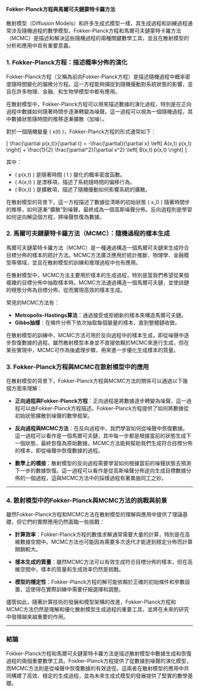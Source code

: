#### **Fokker-Planck方程與馬爾可夫鏈蒙特卡羅方法**

散射模型（Diffusion Models）和許多生成式模型一樣，其生成過程和訓練過程通常涉及隨機過程的數學模型。Fokker-Planck方程和馬爾可夫鏈蒙特卡羅方法（MCMC）是描述和解決這些隨機過程的兩種關鍵數學工具，並且在散射模型的分析和應用中具有重要意義。

### **1. Fokker-Planck方程：描述概率分佈的演化**

Fokker-Planck方程（又稱為前向Fokker-Planck方程）是描述隨機過程中概率密度隨時間變化的偏微分方程。這一方程能夠捕捉到隨機擾動對系統狀態的影響，並且在許多物理、金融、和生物學模型中都有應用。

在散射模型中，Fokker-Planck方程可以用來描述數據的演化過程，特別是在正向過程中數據如何隨著時間步逐漸轉變為噪聲。這一過程可以視為一個隨機過程，其中數據狀態隨時間的推移逐漸擴散（加噪）。

對於一個隨機變量 \( x(t) \)，Fokker-Planck方程的形式通常如下：

\[
\frac{\partial p(x,t)}{\partial t} = -\frac{\partial}{\partial x} \left[ A(x,t) p(x,t) \right] + \frac{1}{2} \frac{\partial^2}{\partial x^2} \left[ B(x,t) p(x,t) \right]
\]

其中：
- \( p(x,t) \) 是隨著時間 \( t \) 變化的概率密度函數。
- \( A(x,t) \) 是漂移項，描述了系統隨時間的偏移行為。
- \( B(x,t) \) 是擴散項，描述了隨機擾動如何影響系統的擴散。

在散射模型的背景下，這一方程描述了數據從清晰的初始狀態 \( x_0 \) 隨著時間步的推移，如何逐漸“擴散”到噪聲，最終成為一個高斯噪聲分佈。反向過程則是學習如何逆向解這個方程，將噪聲恢復為數據。

### **2. 馬爾可夫鏈蒙特卡羅方法（MCMC）：隨機過程的樣本生成**

馬爾可夫鏈蒙特卡羅方法（MCMC）是一種通過構造一個馬爾可夫鏈來生成符合目標分佈的樣本的統計方法。MCMC方法廣泛應用於統計推斷、物理學、金融模型等領域，並且在散射模型的訓練和推理過程中也有應用。

在散射模型中，MCMC方法主要用於樣本的生成過程，特別是當我們希望從某個複雜的目標分佈中抽取樣本時。MCMC方法通過構造一個馬爾可夫鏈，並使該鏈的穩態分佈為目標分佈，從而實現高效的樣本生成。

常見的MCMC方法有：
- **Metropolis-Hastings算法**：通過接受或拒絕新的樣本來構造馬爾可夫鏈。
- **Gibbs抽樣**：在條件分佈下依次抽取每個變量的樣本，直到整體鏈收斂。

在散射模型的訓練中，MCMC方法可用於反向過程中的樣本生成，即從噪聲中逐步恢復數據的過程。雖然散射模型本身並不直接依賴於MCMC來進行生成，但在某些實現中，MCMC可作為後處理步驟，用來進一步優化生成樣本的質量。

### **3. Fokker-Planck方程與MCMC在散射模型中的應用**

在散射模型的背景下，Fokker-Planck方程與MCMC方法的關係可以通過以下幾個方面來理解：

- **正向過程與Fokker-Planck方程**：正向過程是將數據逐步轉變為噪聲，這一過程可以由Fokker-Planck方程描述。Fokker-Planck方程提供了如何將數據從初始狀態擴散到噪聲的數學框架。
  
- **反向過程與MCMC方法**：在反向過程中，我們學習如何從噪聲中恢復數據。這一過程可以看作是一個馬爾可夫鏈，其中每一步都是根據當前的狀態生成下一個狀態，最終恢復為原始數據。MCMC方法能夠幫助我們生成符合目標分佈的樣本，即從噪聲中恢復數據的過程。

- **數學上的橋接**：散射模型的反向過程需要學習如何根據當前的噪聲狀態去預測下一步的數據恢復。這一過程可以看作是從高斯噪聲分佈逆向生成目標數據分佈的一個過程，這與MCMC方法中的採樣過程有著異曲同工之妙。

---

### **4. 散射模型中的Fokker-Planck與MCMC方法的挑戰與前景**

雖然Fokker-Planck方程和MCMC方法在散射模型的理解與應用中提供了理論基礎，但它們的實際應用仍然面臨一些挑戰：

- **計算效率**：Fokker-Planck方程的數值求解通常需要大量的計算，特別是在高維數據空間中。MCMC方法也可能因為需要多次迭代才能達到穩定分佈而計算開銷較大。
  
- **樣本生成的質量**：雖然MCMC方法可以有效生成符合目標分佈的樣本，但在高維空間中，樣本的質量和生成效率仍然是挑戰。

- **模型的穩定性**：Fokker-Planck方程的解可能依賴於正確的初始條件和參數設置，這使得在實際訓練中需要仔細選擇和調整。

儘管如此，隨著計算技術的發展和模型架構的改進，Fokker-Planck方程和MCMC方法仍然是理解和優化散射模型生成過程的重要工具，並將在未來的研究中發揮越來越重要的作用。

---

### **結論**

Fokker-Planck方程和馬爾可夫鏈蒙特卡羅方法是描述散射模型中數據生成和恢復過程的兩個重要數學工具。Fokker-Planck方程提供了從數據到噪聲的演化模型，而MCMC方法則是從噪聲中恢復數據的有效途徑。這兩者在散射模型的應用中共同構建了高效、穩定的生成過程，並為未來生成式模型的發展提供了堅實的數學基礎。